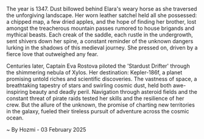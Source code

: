 
The year is 1347.  Dust billowed behind Elara's weary horse as she traversed the unforgiving landscape.  Her worn leather satchel held all she possessed: a chipped map, a few dried apples, and the hope of finding her brother, lost amongst the treacherous mountain passes rumored to house brigands and mythical beasts.  Each creak of the saddle, each rustle in the undergrowth, sent shivers down her spine, a constant reminder of the unknown dangers lurking in the shadows of this medieval journey.  She pressed on, driven by a fierce love that outweighed any fear.


Centuries later, Captain Eva Rostova piloted the 'Stardust Drifter' through the shimmering nebula of Xylos.  Her destination: Kepler-186f, a planet promising untold riches and scientific discoveries.  The vastness of space, a breathtaking tapestry of stars and swirling cosmic dust, held both awe-inspiring beauty and deadly peril.  Navigation through asteroid fields and the constant threat of pirate raids tested her skills and the resilience of her crew.  But the allure of the unknown, the promise of charting new territories in the galaxy, fueled their tireless pursuit of adventure across the cosmic ocean.

~ By Hozmi - 03 February 2025
